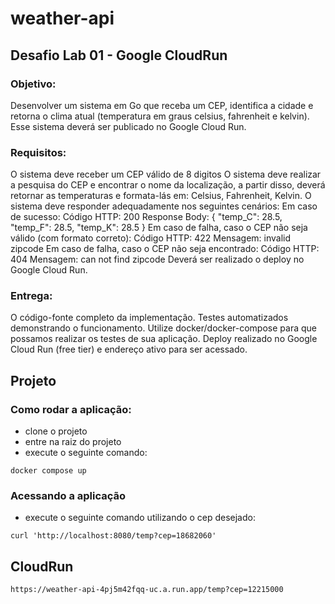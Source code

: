 # weather-api

## Desafio Lab 01 - Google CloudRun

### Objetivo: 
Desenvolver um sistema em Go que receba um CEP, identifica a cidade e retorna o clima atual (temperatura em graus celsius, fahrenheit e kelvin). Esse sistema deverá ser publicado no Google Cloud Run.

### Requisitos:

O sistema deve receber um CEP válido de 8 digitos
O sistema deve realizar a pesquisa do CEP e encontrar o nome da localização, a partir disso, deverá retornar as temperaturas e formata-lás em: Celsius, Fahrenheit, Kelvin.
O sistema deve responder adequadamente nos seguintes cenários:
Em caso de sucesso:
Código HTTP: 200
Response Body: { "temp_C": 28.5, "temp_F": 28.5, "temp_K": 28.5 }
Em caso de falha, caso o CEP não seja válido (com formato correto):
Código HTTP: 422
Mensagem: invalid zipcode
​​​Em caso de falha, caso o CEP não seja encontrado:
Código HTTP: 404
Mensagem: can not find zipcode
Deverá ser realizado o deploy no Google Cloud Run.

### Entrega:

O código-fonte completo da implementação.
Testes automatizados demonstrando o funcionamento.
Utilize docker/docker-compose para que possamos realizar os testes de sua aplicação.
Deploy realizado no Google Cloud Run (free tier) e endereço ativo para ser acessado.

## Projeto

### Como rodar a aplicação:
- clone o projeto
- entre na raiz do projeto
- execute o seguinte comando:
```
docker compose up
```

### Acessando a aplicação
- execute o seguinte comando utilizando o cep desejado:
```
curl 'http://localhost:8080/temp?cep=18682060'
```
## CloudRun
```
https://weather-api-4pj5m42fqq-uc.a.run.app/temp?cep=12215000
```

